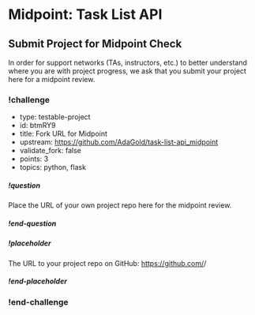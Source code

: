 # Midpoint: Task List API

## Submit Project for Midpoint Check

In order for support networks (TAs, instructors, etc.) to better understand where you are with project progress, we ask that you submit your project here for a midpoint review.

<!-- prettier-ignore-start -->
### !challenge
* type: testable-project
* id: btmRY9
* title: Fork URL for Midpoint
* upstream: https://github.com/AdaGold/task-list-api_midpoint
* validate_fork: false
* points: 3
* topics: python, flask
##### !question

Place the URL of your own project repo here for the midpoint review.

##### !end-question
##### !placeholder

The URL to your project repo on GitHub: https://github.com/<your-username>/<project-name>

##### !end-placeholder
### !end-challenge
<!-- prettier-ignore-end -->
